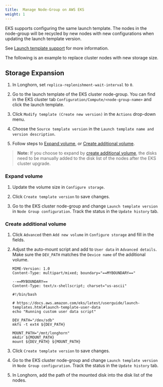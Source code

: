 ```yaml
---
title:  Manage Node-Group on AWS EKS
weight: 1
---
```


EKS supports configuring the same launch template. The nodes in the node-group will be recycled by new nodes with new configurations when updating the launch template version.

See [Launch template support](https://docs.aws.amazon.com/eks/latest/userguide/launch-templates.html) for more information.

The following is an example to replace cluster nodes with new storage size.


## Storage Expansion

1. In Longhorn, set `replica-replenishment-wait-interval` to `0`.

2. Go to the launch template of the EKS cluster node-group. You can find in the EKS cluster tab `Configuration/Compute/<node-group-name>` and click the launch template.

3. Click `Modify template (Create new version)` in the `Actions` drop-down menu.

4. Choose the `Source template version` in the `Launch template name and version description`.

5. Follow steps to [Expand volume](#expand-volume), or [Create additional volume](#create-additional-volume).
> **Note:** If you choose to expand by [create additional volume](#create-additional-volume), the disks need to be manually added to the disk list of the nodes after the EKS cluster upgrade.


### Expand volume
1. Update the volume size in `Configure storage`.

2. Click `Create template version` to save changes.

3. Go to the EKS cluster node-group and change `Launch template version` in `Node Group configuration`. Track the status in the `Update history` tab.


### Create additional volume
1. Click `Advanced` then `Add new volume` in `Configure storage` and fill in the fields.

2. Adjust the auto-mount script and add to `User data` in `Advanced details`. Make sure the `DEV_PATH` matches the `Device name` of the additional volume.
    ```
    MIME-Version: 1.0
    Content-Type: multipart/mixed; boundary="==MYBOUNDARY=="

    --==MYBOUNDARY==
    Content-Type: text/x-shellscript; charset="us-ascii"

    #!/bin/bash

    # https://docs.aws.amazon.com/eks/latest/userguide/launch-templates.html#launch-template-user-data
    echo "Running custom user data script"

    DEV_PATH="/dev/sdb"
    mkfs -t ext4 ${DEV_PATH}

    MOUNT_PATH="/mnt/longhorn"
    mkdir ${MOUNT_PATH}
    mount ${DEV_PATH} ${MOUNT_PATH}
    ```

3. Click `Create template version` to save changes.

4. Go to the EKS cluster node-group and change `Launch template version` in `Node Group configuration`. Track the status in the `Update history` tab.

5. In Longhorn, add the path of the mounted disk into the disk list of the nodes.
